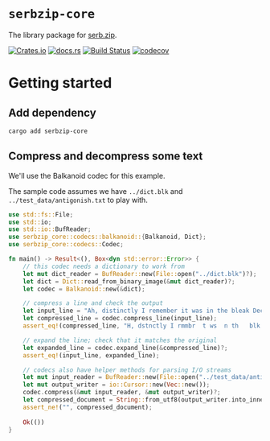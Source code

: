 # `serbzip-core`
The library package for [serb.zip](https://github.com/ekoutanov/serbzip).

[![Crates.io](https://img.shields.io/crates/v/serbzip_core?style=flat-square&logo=rust)](https://crates.io/crates/serbzip-core)
[![docs.rs](https://img.shields.io/badge/docs.rs-serbzip_core-blue?style=flat-square&logo=docs.rs)](https://docs.rs/serbzip-core)
[![Build Status](https://img.shields.io/github/workflow/status/ekoutanov/serbzip/Cargo%20build?style=flat-square&logo=github)](https://github.com/ekoutanov/serbzip/actions/workflows/master.yml)
[![codecov](https://img.shields.io/codecov/c/github/ekoutanov/serbzip/master?style=flat-square&logo=codecov)](https://codecov.io/gh/ekoutanov/serbzip)

# Getting started
## Add dependency
```sh
cargo add serbzip-core
```

## Compress and decompress some text
We'll use the Balkanoid codec for this example.

The sample code assumes we have `../dict.blk` and `../test_data/antigonish.txt` to play with.

```rust
use std::fs::File;
use std::io;
use std::io::BufReader;
use serbzip_core::codecs::balkanoid::{Balkanoid, Dict};
use serbzip_core::codecs::Codec;

fn main() -> Result<(), Box<dyn std::error::Error>> {
    // this codec needs a dictionary to work from
    let mut dict_reader = BufReader::new(File::open("../dict.blk")?);
    let dict = Dict::read_from_binary_image(&mut dict_reader)?;
    let codec = Balkanoid::new(&dict);

    // compress a line and check the output
    let input_line = "Ah, distinctly I remember it was in the bleak December";
    let compressed_line = codec.compress_line(input_line);
    assert_eq!(compressed_line, "H, dstnctly I rmmbr  t ws  n th   blk Dcmbr");

    // expand the line; check that it matches the original
    let expanded_line = codec.expand_line(&compressed_line)?;
    assert_eq!(input_line, expanded_line);

    // codecs also have helper methods for parsing I/O streams
    let mut input_reader = BufReader::new(File::open("../test_data/antigonish.txt")?);
    let mut output_writer = io::Cursor::new(Vec::new());
    codec.compress(&mut input_reader, &mut output_writer)?;
    let compressed_document = String::from_utf8(output_writer.into_inner())?;
    assert_ne!("", compressed_document);
    
    Ok(())
}
```